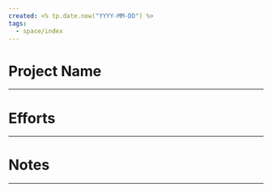 ```yaml
---
created: <% tp.date.now("YYYY-MM-DD") %>
tags:
  - space/index
---
```

# Project Name
---
<!-- What is the space about -->

# Efforts
---
<!--- What efforts are there currently, staged, unstarted, archived -->

# Notes
---
<!-- Project specific notes to keep -->
<!-- This is different from wiki data -->